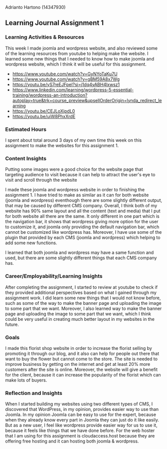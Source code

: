 Adrianto Hartono (14347930)
## Learning Journal Assignment 1

### Learning Activities & Resources
This week I made joomla and wordpress website, and also reviewed some of the learning resources from youtube to helping make the website.
I learned some new things that I needed to know how to make joomla and wordpress website, which I think it will be useful for this assignment.
- https://www.youtube.com/watch?v=GyNYoTaKu7U
- https://www.youtube.com/watch?v=gBM59A8x7Wg
- https://youtu.be/yS7reEJFpeI?si=j1dq4yABH4lxwsz1
- https://www.linkedin.com/learning/wordpress-5-essential-training/wordpress-an-introduction?autoplay=true&trk=course_preview&upsellOrderOrigin=lynda_redirect_learning
- https://youtu.be/CEJLoXipdL0
- https://youtu.be/uiW8PhxXrdE

### Estimated Hours
I spent about total around 3 days of my own time this week on this assignment to make the websites for this assignment 1.

### Content Insights
Putting some images were a good choice for the website page that targeting audience to visit because it can help to attract
the user's eye to visit and scroll through the website

I made these joomla and wordpress website in order to finishing the assignment 1.
I have tried to make as similar as it can for both website (joomla and wordpress) eventhough there are some slightly different output, that may be caused by different CMS company.
Overall, I think both of my website has 90% same layout and all the content (text and media) that I put for both website all there are the same. It only different in one part which is the navigation bar, it shows that wordpress giving more
option for the user to customize it, and joomla only providing the default navigation bar, which cannot be customized like
wordpress has. Moreover, I have use some of the plugin that provided by each CMS (joomla and wordpress) which helping 
to add some new functions.

I learned that both joomla and wordpress may have a same function and used, but there are some slightly different things that each CMS company has.

### Career/Employability/Learning Insights
After completing the assignment, I started to review at youtube to check if they provided additional perspectives based on
what I gained through my assignment work. I did learn some new things that I would not know before, such as some 
of the way to make the banner page and uploading the image to some part that we want. Moreover, I also learned way to make the banner page and uploading the image 
to some part that we want, which I think could be very useful in creating much better layout in my websites in the future.

### Goals
I made this florist shop website in order to increase the florist selling by promoting it through our blog, and it also can help for people out there that
want to buy the flower but cannot come to the store. The site is needed to improve business by getting on the internet and get at least 20% more customers 
after the site is online. Moreover, the website will give a benefit for the client, because it can increase the popularity of the florist which can make lots of buyers. 

### Reflection and Insights
When I started building my websites using two different types of CMS, I discovered that WordPress, in my opinion, provides easier way to use than Joomla. In my opinion
Joomla can be easy to use for the expert, because when they already know every part in Joomla they can just do it like easily. But as a new user, I feel like wordpress
provide easier way for us to use it, because it feels like things that we have done before.
For the web hoster that I am using for this assignment is cloudaccess.host because they are offering free hosting and it can hosting both joomla & wordpress.
